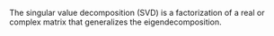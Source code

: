 The singular value decomposition (SVD) is a factorization of a real or complex matrix that generalizes the eigendecomposition.
